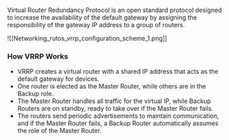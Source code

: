 Virtual Router Redundancy Protocol is an open standard protocol designed to increase the availability of the default gateway by assigning the responsibility of the gateway IP address to a group of routers.

![[Networking_rutos_vrrp_configuration_scheme_1.png]]
### **How VRRP Works**

- VRRP creates a virtual router with a shared IP address that acts as the default gateway for devices.
- One router is elected as the Master Router, while others are in the Backup role.
- The Master Router handles all traffic for the virtual IP, while Backup Routers are on standby, ready to take over if the Master Router fails.
- The routers send periodic advertisements to maintain communication, and if the Master Router fails, a Backup Router automatically assumes the role of the Master Router.